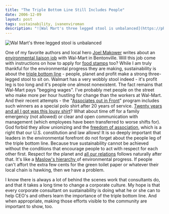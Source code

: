 ```yaml
---
title: "The Triple Bottom Line Still Includes People"
date: 2006-12-09
layout: post
tags: sustainability, ivanenviroman
description: "![Wal Mart's three legged stool is unbalanced](https://photos-3.dropbox.com/t/2/AACCA6DXOyYFwk0yceDJNWelPiYQIY0xVTuIyDL53UVyiA/12/243143/png/32x32/1/1442095200/0/2/Screenshot%202015-09-12%2013.25.06.png/CMfrDiABIAIgAyAEIAUgBiAHKAEoAigH/RKmEa5RchyicW9jlI-i_7PoZDLK5GsQatqkwI00Z4j8?size=1024x768&size_mode=2)"
---
```

![Wal Mart's three legged stool is unbalanced](https://photos-3.dropbox.com/t/2/AACCA6DXOyYFwk0yceDJNWelPiYQIY0xVTuIyDL53UVyiA/12/243143/png/32x32/1/1442095200/0/2/Screenshot%202015-09-12%2013.25.06.png/CMfrDiABIAIgAyAEIAUgBiAHKAEoAigH/RKmEa5RchyicW9jlI-i_7PoZDLK5GsQatqkwI00Z4j8?size=1024x768&size_mode=2)

</p>One of my favorite authors and local hero <a href="http://www.makower.com/">Joel Makower</a> writes about an <a href="http://makower.typepad.com/joel_makower/2006/12/job_opportunity.html">environmental liaison job</a> with Wal-Mart in Bentonville. Will this job come with instructions on how to apply for <a href="http://www.democraticwings.com/democraticwings/archives/womens_rights/001318.php">food stamps</a> too? While I am truly thankful for the environmental progress they are making, sustainability is about the <a href="http://en.wikipedia.org/wiki/Triple_bottom_line">triple bottom line</a> - people, planet and profit make a strong three-legged stool to sit on. Walmart has a very wobbly stool indeed - it's profit leg is too long and it's people one almost nonexistent. The fact remains that Wal-Mart pays "begging wages". I've probably met people on the street who make more per hour hustling for change than the  workers at Wal-Mart.  And their recent attempts - the "<a href="http://www.nytimes.com/2006/12/04/business/04walmart.htm">Associates out in Front</a>" program includes such winners as a special polo shirt after 20 years of service. <a href="http://www.chaosscenario.com/main/2006/12/walmart_blows_i.html">Twenty years and all I got was this lousy shirt</a>? What about time off for a family emergency (not allowed) or clear and open communication with management (which employees have been transferred to worse shifts for). God forbid they allow unionizing and the <a href="http://en.wikipedia.org/wiki/Freedom_of_association">freedom of association</a>, which is a right that our U.S. constitution and law allows!
It is so deeply important that leaders in the environmental forefront do not forget about the people leg of the triple bottom line. Because true sustainability cannot be achieved without the conditions that encourage people to act with respect for each other first. Respect for the planet and <a href="http://faculty.smu.edu/twalker/purpose.htm" title="Matakuye Oyasin">all our relations</a> follows naturally after that. It's like a <a href="http://en.wikipedia.org/wiki/Maslow's_hierarchy_of_needs">Maslow's hierarchy </a>of environmental progress. If people can't affort the extra few cents for the green toilet paper or whatever their local chain is hawking, then we have a problem.

I know there is always a lot of behind the scenes work that consultants do, and that it takes a long time to change a corporate culture. My hope is that every corporate consultant on sustainability is doing what he or she can to help CEO's and others learn the importance of the triple bottom line. And when appropriate, making those efforts visible to the community are important to show, too.